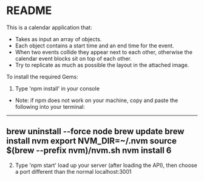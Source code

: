 # README

This is a calendar application that:

- Takes as input an array of objects.
- Each object contains a start time and an end time for the event.
- When two events collide they appear next to each other, otherwise the calendar event blocks sit on top of each other.
- Try to replicate as much as possible the layout in the attached image.


To install the required Gems:

1. Type 'npm install' in your console

+ Note: if npm does not work on your machine, copy and paste the following into your terminal:

---
brew uninstall --force node
brew update
brew install nvm
export NVM_DIR=~/.nvm
source $(brew --prefix nvm)/nvm.sh
nvm install 6
---

2. Type 'npm start' load up your server (after loading the API), then choose a port different than the normal localhost:3001
